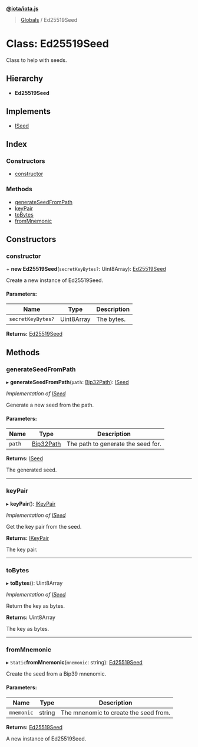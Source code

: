 **[@iota/iota.js](../README.md)**

> [Globals](../README.md) / Ed25519Seed

# Class: Ed25519Seed

Class to help with seeds.

## Hierarchy

* **Ed25519Seed**

## Implements

* [ISeed](../interfaces/iseed.md)

## Index

### Constructors

* [constructor](ed25519seed.md#constructor)

### Methods

* [generateSeedFromPath](ed25519seed.md#generateseedfrompath)
* [keyPair](ed25519seed.md#keypair)
* [toBytes](ed25519seed.md#tobytes)
* [fromMnemonic](ed25519seed.md#frommnemonic)

## Constructors

### constructor

\+ **new Ed25519Seed**(`secretKeyBytes?`: Uint8Array): [Ed25519Seed](ed25519seed.md)

Create a new instance of Ed25519Seed.

#### Parameters:

Name | Type | Description |
------ | ------ | ------ |
`secretKeyBytes?` | Uint8Array | The bytes.  |

**Returns:** [Ed25519Seed](ed25519seed.md)

## Methods

### generateSeedFromPath

▸ **generateSeedFromPath**(`path`: [Bip32Path](bip32path.md)): [ISeed](../interfaces/iseed.md)

*Implementation of [ISeed](../interfaces/iseed.md)*

Generate a new seed from the path.

#### Parameters:

Name | Type | Description |
------ | ------ | ------ |
`path` | [Bip32Path](bip32path.md) | The path to generate the seed for. |

**Returns:** [ISeed](../interfaces/iseed.md)

The generated seed.

___

### keyPair

▸ **keyPair**(): [IKeyPair](../interfaces/ikeypair.md)

*Implementation of [ISeed](../interfaces/iseed.md)*

Get the key pair from the seed.

**Returns:** [IKeyPair](../interfaces/ikeypair.md)

The key pair.

___

### toBytes

▸ **toBytes**(): Uint8Array

*Implementation of [ISeed](../interfaces/iseed.md)*

Return the key as bytes.

**Returns:** Uint8Array

The key as bytes.

___

### fromMnemonic

▸ `Static`**fromMnemonic**(`mnemonic`: string): [Ed25519Seed](ed25519seed.md)

Create the seed from a Bip39 mnenomic.

#### Parameters:

Name | Type | Description |
------ | ------ | ------ |
`mnemonic` | string | The mnenomic to create the seed from. |

**Returns:** [Ed25519Seed](ed25519seed.md)

A new instance of Ed25519Seed.
